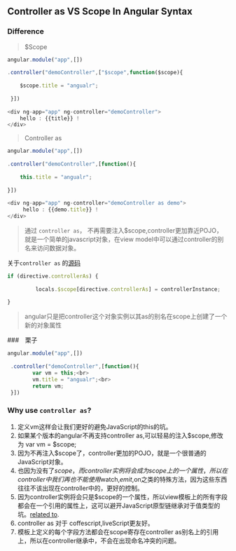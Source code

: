 ## Controller as VS Scope In Angular Syntax

### Difference

> $Scope 

```javascript
angular.module("app",[])
 
.controller("demoController",["$scope",function($scope){
 
    $scope.title = "angualr";
 
 }])
 
<div ng-app="app" ng-controller="demoController">
    hello : {{title}} !
</div>　　
```

> Controller as 

```javascript
angular.module("app",[])
 
.controller("demoController",[function(){
 
    this.title = "angualr";
 
}])
 
<div ng-app="app" ng-controller="demoController as demo">
     hello : {{demo.title}} !
</div>　
```

> 通过 `controller as`， 不再需要注入$scope,controller更加靠近POJO，就是一个简单的javascript对象，在view model中可以通过controller的别名来访问数据对象。

关于`controller as` 的[源码](https://github.com/angular/angular.js/blob/c7a1d1ab0b663edffc1ac7b54deea847e372468d/src/ng/compile.js)

```javascript
if (directive.controllerAs) {
 
         locals.$scope[directive.controllerAs] = controllerInstance;
 
}　
```

> angular只是把controller这个对象实例以其as的别名在scope上创建了一个新的对象属性  

###　栗子

```javascript
angular.module("app",[])
 
 .controller("demoController",[function(){
        var vm = this;<br>
        vm.title = "angualr";<br>
        return vm;
 }])
```

### Why use `controller as`?

1. 定义vm这样会让我们更好的避免JavaScript的this的坑。
2. 如果某个版本的angular不再支持controller as,可以轻易的注入$scope,修改为 var vm = $scope;
3. 因为不再注入$scope了，controller更加的POJO，就是一个很普通的JavaScript对象。
4. 也因为没有了$scope，而controller实例将会成为scope上的一个属性，所以在controller中我们再也不能使用$watch,$emit,$on之类的特殊方法，因为这些东西往往不该出现在controller中的，更好的控制。
5. 因为controller实例将会只是$scope的一个属性，所以view模板上的所有字段都会在一个引用的属性上，这可以避开JavaScript原型链继承对于值类型的坑。[related to](https://github.com/angular/angular.js/wiki/Understanding-Scopes).
6. controller as 对于 coffescript,liveScript更友好。 
7. 模板上定义的每个字段方法都会在scope寄存在controller as别名上的引用上，所以在controller继承中，不会在出现命名冲突的问题。

